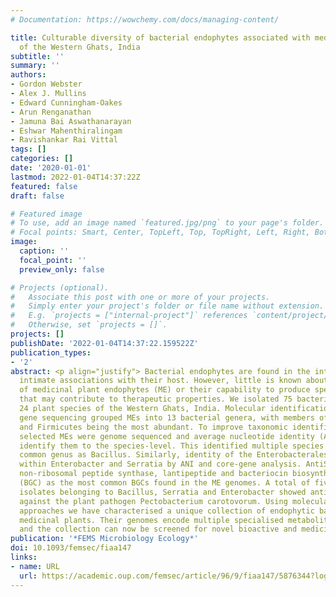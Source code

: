 ```yaml
---
# Documentation: https://wowchemy.com/docs/managing-content/

title: Culturable diversity of bacterial endophytes associated with medicinal plants
  of the Western Ghats, India
subtitle: ''
summary: ''
authors:
- Gordon Webster
- Alex J. Mullins
- Edward Cunningham-Oakes
- Arun Renganathan
- Jamuna Bai Aswathanarayan
- Eshwar Mahenthiralingam
- Ravishankar Rai Vittal
tags: []
categories: []
date: '2020-01-01'
lastmod: 2022-01-04T14:37:22Z
featured: false
draft: false

# Featured image
# To use, add an image named `featured.jpg/png` to your page's folder.
# Focal points: Smart, Center, TopLeft, Top, TopRight, Left, Right, BottomLeft, Bottom, BottomRight.
image:
  caption: ''
  focal_point: ''
  preview_only: false

# Projects (optional).
#   Associate this post with one or more of your projects.
#   Simply enter your project's folder or file name without extension.
#   E.g. `projects = ["internal-project"]` references `content/project/deep-learning/index.md`.
#   Otherwise, set `projects = []`.
projects: []
publishDate: '2022-01-04T14:37:22.159522Z'
publication_types:
- '2'
abstract: <p align="justify"> Bacterial endophytes are found in the internal tissues of plants and have
  intimate associations with their host. However, little is known about the diversity
  of medicinal plant endophytes (ME) or their capability to produce specialised metabolites
  that may contribute to therapeutic properties. We isolated 75 bacterial ME from
  24 plant species of the Western Ghats, India. Molecular identification by 16S rRNA
  gene sequencing grouped MEs into 13 bacterial genera, with members of Gammaproteobacteria
  and Firmicutes being the most abundant. To improve taxonomic identification, 26
  selected MEs were genome sequenced and average nucleotide identity (ANI) used to
  identify them to the species-level. This identified multiple species in the most
  common genus as Bacillus. Similarly, identity of the Enterobacterales was also distinguished
  within Enterobacter and Serratia by ANI and core-gene analysis. AntiSMASH identified
  non-ribosomal peptide synthase, lantipeptide and bacteriocin biosynthetic gene clusters
  (BGC) as the most common BGCs found in the ME genomes. A total of five of the ME
  isolates belonging to Bacillus, Serratia and Enterobacter showed antimicrobial activity
  against the plant pathogen Pectobacterium carotovorum. Using molecular and genomic
  approaches we have characterised a unique collection of endophytic bacteria from
  medicinal plants. Their genomes encode multiple specialised metabolite gene clusters
  and the collection can now be screened for novel bioactive and medicinal metabolites. </p>
publication: '*FEMS Microbiology Ecology*'
doi: 10.1093/femsec/fiaa147
links:
- name: URL
  url: https://academic.oup.com/femsec/article/96/9/fiaa147/5876344?login=true
---
```


